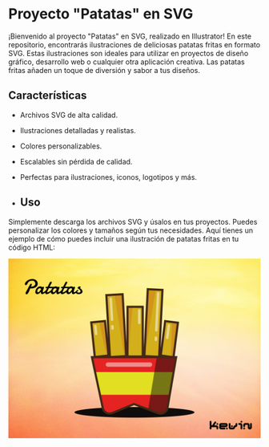 # Proyecto "Patatas" en SVG


¡Bienvenido al proyecto "Patatas" en SVG, realizado en Illustrator! En este repositorio, encontrarás ilustraciones de deliciosas patatas fritas en formato SVG. Estas ilustraciones son ideales para utilizar en proyectos de diseño gráfico, desarrollo web o cualquier otra aplicación creativa. Las patatas fritas añaden un toque de diversión y sabor a tus diseños.

## Características

- Archivos SVG de alta calidad.
- Ilustraciones detalladas y realistas.
- Colores personalizables.
- Escalables sin pérdida de calidad.
- Perfectas para ilustraciones, iconos, logotipos y más.

- ## Uso

Simplemente descarga los archivos SVG y úsalos en tus proyectos. Puedes personalizar los colores y tamaños según tus necesidades. Aquí tienes un ejemplo de cómo puedes incluir una ilustración de patatas fritas en tu código HTML:

![Potatoes](/preview.jpg)
